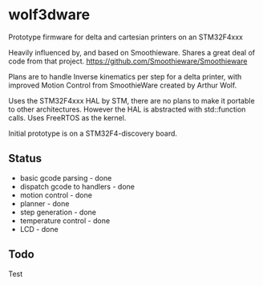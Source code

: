 # wolf3dware
Prototype firmware for delta and cartesian printers on an STM32F4xxx

Heavily influenced by, and based on Smoothieware. Shares a great deal of code from that project.
https://github.com/Smoothieware/Smoothieware

Plans are to handle Inverse kinematics per step for a delta printer, with
improved Motion Control from SmoothieWare created by Arthur Wolf.

Uses the STM32F4xxx HAL by STM, there are no plans to make it portable to other architectures. However the HAL is abstracted with std::function calls.
Uses FreeRTOS as the kernel.

Initial prototype is on a STM32F4-discovery board.

Status
------

* basic gcode parsing - done
* dispatch gcode to handlers - done
* motion control - done
* planner - done
* step generation - done
* temperature control - done
* LCD - done

Todo
----
Test
